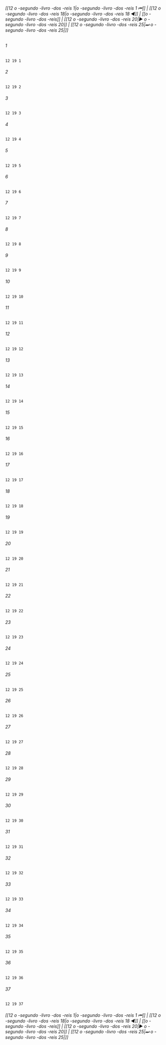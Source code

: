 
###### [[12 o -segundo -livro -dos -reis 1|o -segundo -livro -dos -reis 1 ⏮]] | [[12 o -segundo -livro -dos -reis 18|o -segundo -livro -dos -reis 18 ◀]] | [[o -segundo -livro -dos -reis]] | [[12 o -segundo -livro -dos -reis 20|▶ o -segundo -livro -dos -reis 20]] | [[12 o -segundo -livro -dos -reis 25|⏭ o -segundo -livro -dos -reis 25|]]

###### 1
``` verse
12 19 1 
```
###### 2
``` verse
12 19 2 
```
###### 3
``` verse
12 19 3 
```
###### 4
``` verse
12 19 4 
```
###### 5
``` verse
12 19 5 
```
###### 6
``` verse
12 19 6 
```
###### 7
``` verse
12 19 7 
```
###### 8
``` verse
12 19 8 
```
###### 9
``` verse
12 19 9 
```
###### 10
``` verse
12 19 10 
```
###### 11
``` verse
12 19 11 
```
###### 12
``` verse
12 19 12 
```
###### 13
``` verse
12 19 13 
```
###### 14
``` verse
12 19 14 
```
###### 15
``` verse
12 19 15 
```
###### 16
``` verse
12 19 16 
```
###### 17
``` verse
12 19 17 
```
###### 18
``` verse
12 19 18 
```
###### 19
``` verse
12 19 19 
```
###### 20
``` verse
12 19 20 
```
###### 21
``` verse
12 19 21 
```
###### 22
``` verse
12 19 22 
```
###### 23
``` verse
12 19 23 
```
###### 24
``` verse
12 19 24 
```
###### 25
``` verse
12 19 25 
```
###### 26
``` verse
12 19 26 
```
###### 27
``` verse
12 19 27 
```
###### 28
``` verse
12 19 28 
```
###### 29
``` verse
12 19 29 
```
###### 30
``` verse
12 19 30 
```
###### 31
``` verse
12 19 31 
```
###### 32
``` verse
12 19 32 
```
###### 33
``` verse
12 19 33 
```
###### 34
``` verse
12 19 34 
```
###### 35
``` verse
12 19 35 
```
###### 36
``` verse
12 19 36 
```
###### 37
``` verse
12 19 37 
```

###### [[12 o -segundo -livro -dos -reis 1|o -segundo -livro -dos -reis 1 ⏮]] | [[12 o -segundo -livro -dos -reis 18|o -segundo -livro -dos -reis 18 ◀]] | [[o -segundo -livro -dos -reis]] | [[12 o -segundo -livro -dos -reis 20|▶ o -segundo -livro -dos -reis 20]] | [[12 o -segundo -livro -dos -reis 25|⏭ o -segundo -livro -dos -reis 25|]]


